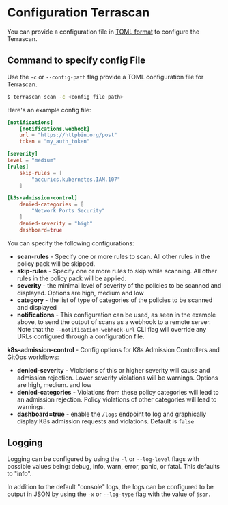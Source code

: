 # Configuration Terrascan

You can provide a configuration file in [TOML format](https://toml.io/en/) to configure the Terrascan.


## Command to specify config File

Use the `-c` or `--config-path` flag provide a TOML configuration file for Terrascan.

``` Bash
$ terrascan scan -c <config file path>
```

 Here's an example config file:

``` TOML
[notifications]
    [notifications.webhook]
    url = "https://httpbin.org/post"
    token = "my_auth_token"

[severity]
level = "medium"
[rules]
    skip-rules = [
        "accurics.kubernetes.IAM.107"
    ]

[k8s-admission-control]
    denied-categories = [
        "Network Ports Security"
    ]
    denied-severity = "high"
    dashboard=true

```

You can specify the following configurations:

*  **scan-rules** - Specify one or more rules to scan. All other rules in the policy pack will be skipped.
*  **skip-rules** - Specify one or more rules to skip while scanning. All other rules in the policy pack will be applied.
*  **severity** - the minimal level of severity of the policies to be scanned and displayed. Options are high, medium and low
*  **category** - the list of type of categories of the policies to be scanned and displayed
*  **notifications** - This configuration can be used, as seen in the example above, to send the output of scans as a webhook to a remote server. Note that the `--notification-webhook-url` CLI flag will override any URLs configured through a configuration file.


**k8s-admission-control** - Config options for K8s Admission Controllers and GitOps workflows:

*  **denied-severity** - Violations of this or higher severity will cause and admission rejection. Lower severity violations will be warnings. Options are high, medium. and low
*  **denied-categories** - Violations from these policy categories will lead to an admission rejection. Policy violations of other categories will lead to warnings.
*  **dashboard=true** - enable the `/logs` endpoint to log and graphically display K8s admission requests and violations. Default is `false`


## Logging
Logging can be configured by using the `-l` or `--log-level` flags with possible values being: debug, info, warn, error, panic, or fatal. This defaults to "info".

In addition to the default "console" logs, the logs can be configured to be output in JSON by using the `-x` or `--log-type` flag with the value of `json`.
